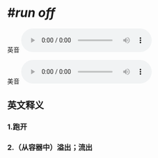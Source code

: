 # ***\#run off*** 
英音
<audio src="./media/run off1_AAC.aac" controls="controls"></audio>

美音
<audio src="./media/run off2_AAC.aac" controls="controls"></audio>



  

英文释义
---
### 1.**跑开**  

### 2.**（从容器中）溢出；流出**  


